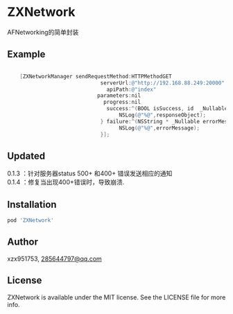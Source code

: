 # ZXNetwork
AFNetworking的简单封装

## Example

```Objective-C

    [ZXNetworkManager sendRequestMethod:HTTPMethodGET
                              serverUrl:@"http://192.168.88.249:20000"
                                apiPath:@"index"
                             parameters:nil
                               progress:nil
                                success:^(BOOL isSuccess, id  _Nullable responseObject) {
                                    NSLog(@"%@",responseObject);
                              } failure:^(NSString * _Nullable errorMessage) {
                                    NSLog(@"%@",errorMessage);
                              }];
```


## Updated  
0.1.3 ：针对服务器status 500+ 和400+ 错误发送相应的通知  
0.1.4 ：修复当出现400+错误时，导致崩溃.

## Installation

```ruby
pod 'ZXNetwork'
```

## Author

xzx951753, 285644797@qq.com

## License

ZXNetwork is available under the MIT license. See the LICENSE file for more info.
